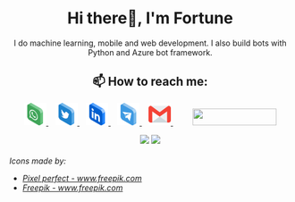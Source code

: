 <h1 align='center'>Hi there👋, I'm Fortune</h1>

<p align='center'>I do machine learning, mobile and web development. I also build bots with Python and Azure bot framework.</p>
<h2 align='center'><b>📫 How to reach me: </b></h2>
<p align='center'>
<a href="https://wa.me/2348180454128?text=Hello Fortune" target="_blank">
  <img src="https://github.com/Fortune-Adekogbe/Fortune-Adekogbe/blob/main/whatsapp.png" width="40" height="40" />
</a>&nbsp;&nbsp;
<a href="https://twitter.com/fortsadek" target="_blank">
  <img src="https://github.com/Fortune-Adekogbe/Fortune-Adekogbe/blob/main/twitter.png" width="40" height="40" />
</a>&nbsp;&nbsp;
<a href="https://www.linkedin.com/in/fortune-adekogbe-a81580176" target="_blank">
  <img src="https://github.com/Fortune-Adekogbe/Fortune-Adekogbe/blob/main/linkedin.png" width="40" height="40" />
</a>&nbsp;&nbsp;
<a href="www.t.me/phortz" target="_blank">
  <img src="https://github.com/Fortune-Adekogbe/Fortune-Adekogbe/blob/main/telegram.png" width="40" height="40" />
</a>&nbsp;&nbsp;
<a href="mailto:fortuneadekogbe@gmail.com" target="_blank">
  <img src="https://github.com/Fortune-Adekogbe/Fortune-Adekogbe/blob/main/gmail.png" width="40" height="40" />
</a>&nbsp;&nbsp;&nbsp;&nbsp;&nbsp;&nbsp;&nbsp;&nbsp;
  <img src="https://gpvc.arturio.dev/fortune-adekogbe" width="150" height="30"/>
  
  <p align = "center">
  <img src = "https://github-readme-stats.vercel.app/api?username=fortune-adekogbe&show_icons=true&theme=tokyonight&line_height=27">
  <img src = "https://github-readme-stats.vercel.app/api/top-langs/?username=fortune-adekogbe&hide=jupyter-notebook,java,html&theme=tokyonight">
</p>
</p>
<h6>
  <div>Icons made by:
    <ul>
      <li><a href='https://icon54.com/'>Pixel perfect - www.freepik.com</a></li>
      <li><a href='https://www.flaticon.com/packs/logos-3'>Freepik - www.freepik.com</a></li>
    </div>
  </h6>
  </ul>
<!--
Here are some ideas to get you started:

- 🔭 I’m currently working on ...
- 🌱 I’m currently learning mobile development with flutter
- 👯 I’m looking to collaborate on machine learning projects, web development and bot building projects
- 🤔 I’m looking for help with ...
- 💬 Ask me about ...
- 😄 Pronouns: ...
- ⚡ Fun fact: ...
-->
